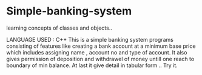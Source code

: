 # Simple-banking-system
learning concepts of classes and objects..



LANGUAGE USED : C++
This is a simple banking system programs consisting of features like creating a bank account at a minimum base price which includes assigning 
name , account no and type of account.
It also gives permission of deposition and withdrawel of money untill one reach to boundary of min balance.
At last it give detail in tabular form ..
Try it.

